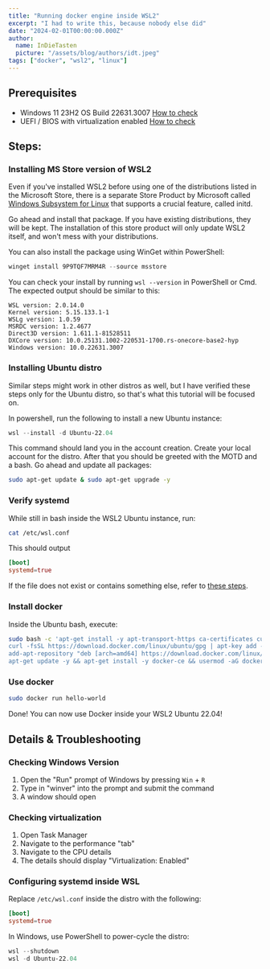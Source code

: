 ```yaml
---
title: "Running docker engine inside WSL2"
excerpt: "I had to write this, because nobody else did"
date: "2024-02-01T00:00:00.000Z"
author:
  name: InDieTasten
  picture: "/assets/blog/authors/idt.jpeg"
tags: ["docker", "wsl2", "linux"]
---
```


## Prerequisites
- Windows 11 23H2 OS Build 22631.3007 [How to check](#checking-windows-version)
- UEFI / BIOS with virtualization enabled [How to check](#checking-virtualization)

## Steps:
### Installing MS Store version of WSL2

Even if you've installed WSL2 before using one of the distributions listed in the Microsoft Store, there is a separate Store Product by Microsoft called [Windows Subsystem for Linux](https://www.microsoft.com/store/productId/9P9TQF7MRM4R?ocid=pdpshare) that supports a crucial feature, called initd.

Go ahead and install that package. If you have existing distributions, they will be kept. The installation of this store product will only update WSL2 itself, and won't mess with your distributions.

You can also install the package using WinGet within PowerShell:

```powershell
winget install 9P9TQF7MRM4R --source msstore
```

You can check your install by running `wsl --version` in PowerShell or Cmd. The expected output should be similar to this:

    WSL version: 2.0.14.0
    Kernel version: 5.15.133.1-1
    WSLg version: 1.0.59
    MSRDC version: 1.2.4677
    Direct3D version: 1.611.1-81528511
    DXCore version: 10.0.25131.1002-220531-1700.rs-onecore-base2-hyp
    Windows version: 10.0.22631.3007


### Installing Ubuntu distro
Similar steps might work in other distros as well, but I have verified these steps only for the Ubuntu distro, so that's what this tutorial will be focused on.

In powershell, run the following to install a new Ubuntu instance:

```powershell
wsl --install -d Ubuntu-22.04
```

This command should land you in the account creation. Create your local account for the distro. After that you should be greeted with the MOTD and a bash. Go ahead and update all packages:

```bash
sudo apt-get update & sudo apt-get upgrade -y
```

### Verify systemd

While still in bash inside the WSL2 Ubuntu instance, run:

```bash
cat /etc/wsl.conf
```

This should output

```conf
[boot]
systemd=true
```

If the file does not exist or contains something else, refer to [these steps](#configuring-systemd-inside-wsl).

### Install docker

Inside the Ubuntu bash, execute:

```bash
sudo bash -c 'apt-get install -y apt-transport-https ca-certificates curl software-properties-common && \
curl -fsSL https://download.docker.com/linux/ubuntu/gpg | apt-key add - && \
add-apt-repository "deb [arch=amd64] https://download.docker.com/linux/ubuntu $(lsb_release -cs) stable" && \
apt-get update -y && apt-get install -y docker-ce && usermod -aG docker $USER && newgrp docker && exit'
```

### Use docker

```bash
sudo docker run hello-world
```

Done! You can now use Docker inside your WSL2 Ubuntu 22.04!


## Details & Troubleshooting

### Checking Windows Version
1. Open the "Run" prompt of Windows by pressing `Win` + `R`
2. Type in "winver" into the prompt and submit the command
3. A window should open

### Checking virtualization
1. Open Task Manager
2. Navigate to the performance "tab"
3. Navigate to the CPU details
4. The details should display "Virtualization: Enabled"

### Configuring systemd inside WSL

Replace `/etc/wsl.conf` inside the distro with the following:

```conf
[boot]
systemd=true
```

In Windows, use PowerShell to power-cycle the distro:

```powershell
wsl --shutdown
wsl -d Ubuntu-22.04
```
